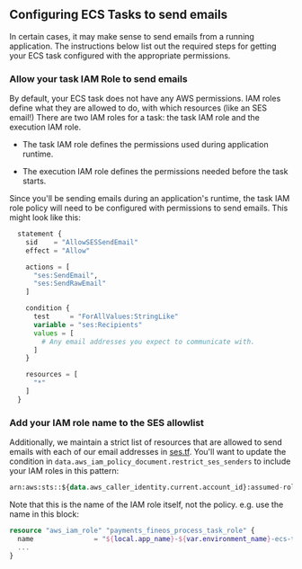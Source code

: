 ## Configuring ECS Tasks to send emails

In certain cases, it may make sense to send emails from a running application. The instructions below list out the required steps for getting your ECS task configured with the appropriate permissions.

### Allow your task IAM Role to send emails

By default, your ECS task does not have any AWS permissions. IAM roles define what they are allowed to do, with which resources (like an SES email!) There are two IAM roles for a task: the task IAM role and the execution IAM role.

- The task IAM role defines the permissions used during application runtime.

- The execution IAM role defines the permissions needed before the task starts.

Since you'll be sending emails during an application's runtime, the task IAM role policy will need to be configured with permissions to send emails. This might look like this:

```tf
  statement {
    sid    = "AllowSESSendEmail"
    effect = "Allow"

    actions = [
      "ses:SendEmail",
      "ses:SendRawEmail"
    ]

    condition {
      test     = "ForAllValues:StringLike"
      variable = "ses:Recipients"
      values = [
        # Any email addresses you expect to communicate with.
      ]
    }

    resources = [
      "*"
    ]
  }
```

### Add your IAM role name to the SES allowlist

Additionally, we maintain a strict list of resources that are allowed to send emails with each of our email addresses in [ses.tf](/infra/pfml-aws/ses.tf). You'll want to update the condition in `data.aws_iam_policy_document.restrict_ses_senders` to include your IAM roles in this pattern:

```tf
arn:aws:sts::${data.aws_caller_identity.current.account_id}:assumed-role/MY_IAM_ROLE_PATTERN/*"
```

Note that this is the name of the IAM role itself, not the policy. e.g. use the name in this block:

```tf
resource "aws_iam_role" "payments_fineos_process_task_role" {
  name               = "${local.app_name}-${var.environment_name}-ecs-tasks-payments-fineos-process"
  ...
}
```
